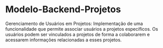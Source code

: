 # Modelo-Backend-Projetos
Gerenciamento de Usuários em Projetos: Implementação de uma funcionalidade que permite associar usuários a projetos específicos. Os usuários podem ser vinculados a projetos de forma a colaborarem e acessarem informações relacionadas a esses projetos.

